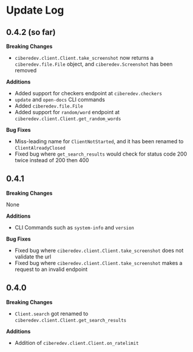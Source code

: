 # Update Log

## 0.4.2 (so far)

**Breaking Changes**

- `ciberedev.client.Client.take_screenshot` now returns a `ciberedev.file.File` object, and `ciberedev.Screenshot` has been removed

**Additions**

- Added support for checkers endpoint at `ciberedev.checkers`
- `update` and `open-docs` CLI commands
- Added `ciberedev.file.File`
- Added support for `random/word` endpoint at `ciberedev.client.Client.get_random_words`

**Bug Fixes**

- Miss-leading name for `ClientNotStarted`, and it has been renamed to `ClientAlreadyClosed`
- Fixed bug where `get_search_results` would check for status code 200 twice instead of 200 then 400

## 0.4.1

**Breaking Changes**

None

**Additions**

- CLI Commands such as `system-info` and `version`

**Bug Fixes**

- Fixed bug where `ciberedev.client.Client.take_screenshot` does not validate the url
- Fixed bug where `ciberedev.client.Client.take_screenshot` makes a request to an invalid endpoint

## 0.4.0

**Breaking Changes**

- `Client.search` got renamed to `ciberedev.client.Client.get_search_results`

**Additions**

- Addition of `ciberedev.client.Client.on_ratelimit`
